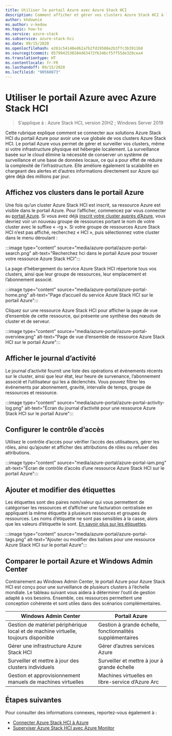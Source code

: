 ```yaml
---
title: Utiliser le portail Azure avec Azure Stack HCI
description: Comment afficher et gérer vos clusters Azure Stack HCI à l’aide du portail Azure.
author: khdownie
ms.author: v-kedow
ms.topic: how-to
ms.service: azure-stack
ms.subservice: azure-stack-hci
ms.date: 09/15/2020
ms.openlocfilehash: e261c54140ed62a7b2fd19588e2b3ffc3b3911b8
ms.sourcegitcommit: 0579942530284d63472fb346cf5ff55de328cea4
ms.translationtype: HT
ms.contentlocale: fr-FR
ms.lasthandoff: 09/15/2020
ms.locfileid: "90560873"
---
```

# <a name="use-the-azure-portal-with-azure-stack-hci"></a>Utiliser le portail Azure avec Azure Stack HCI

> S’applique à : Azure Stack HCI, version 20H2 ; Windows Server 2019

Cette rubrique explique comment se connecter aux solutions Azure Stack HCI du portail Azure pour avoir une vue globale de vos clusters Azure Stack HCI. Le portail Azure vous permet de gérer et surveiller vos clusters, même si votre infrastructure physique est hébergée localement. La surveillance basée sur le cloud élimine la nécessité de conserver un système de surveillance et une base de données locaux, ce qui a pour effet de réduire la complexité de l’infrastructure. Elle améliore également la scalabilité en chargeant des alertes et d’autres informations directement sur Azure qui gère déjà des millions par jour.

## <a name="view-your-clusters-in-the-azure-portal"></a>Affichez vos clusters dans le portail Azure

Une fois qu’un cluster Azure Stack HCI est inscrit, sa ressource Azure est visible dans le portail Azure. Pour l’afficher, commencez par vous connecter au [portail Azure](https://portal.azure.com). Si vous avez déjà [inscrit votre cluster auprès d’Azure](../deploy/register-with-azure.md), vous devriez voir un nouveau groupe de ressources portant le nom de votre cluster avec le suffixe « -rg ». Si votre groupe de ressources Azure Stack HCI n’est pas affiché, recherchez « HCI », puis sélectionnez votre cluster dans le menu déroulant :

:::image type="content" source="media/azure-portal/azure-portal-search.png" alt-text="Recherchez hci dans le portail Azure pour trouver votre ressource Azure Stack HCI":::

La page d’hébergement du service Azure Stack HCI répertorie tous vos clusters, ainsi que leur groupe de ressources, leur emplacement et l’abonnement associé.

:::image type="content" source="media/azure-portal/azure-portal-home.png" alt-text="Page d’accueil du service Azure Stack HCI sur le portail Azure":::

Cliquez sur une ressource Azure Stack HCI pour afficher la page de vue d’ensemble de cette ressource, qui présente une synthèse des nœuds de cluster et de serveur.

:::image type="content" source="media/azure-portal/azure-portal-overview.png" alt-text="Page de vue d’ensemble de ressource Azure Stack HCI sur le portail Azure":::

## <a name="view-the-activity-log"></a>Afficher le journal d’activité

Le journal d’activité fournit une liste des opérations et événements récents sur le cluster, ainsi que leur état, leur heure de survenance, l’abonnement associé et l’utilisateur qui les a déclenchés. Vous pouvez filtrer les événements par abonnement, gravité, intervalle de temps, groupe de ressources et ressource.

:::image type="content" source="media/azure-portal/azure-portal-activity-log.png" alt-text="Écran du journal d’activité pour une ressource Azure Stack HCI sur le portail Azure":::

## <a name="configure-access-control"></a>Configurer le contrôle d’accès

Utilisez le contrôle d’accès pour vérifier l’accès des utilisateurs, gérer les rôles, ainsi qu’ajouter et afficher des attributions de rôles ou refuser des attributions.

:::image type="content" source="media/azure-portal/azure-portal-iam.png" alt-text="Écran de contrôle d’accès d’une ressource Azure Stack HCI sur le portail Azure":::

## <a name="add-and-edit-tags"></a>Ajouter et modifier des étiquettes

Les étiquettes sont des paires nom/valeur qui vous permettent de catégoriser les ressources et d’afficher une facturation centralisée en appliquant la même étiquette à plusieurs ressources et groupes de ressources. Les noms d’étiquette ne sont pas sensibles à la casse, alors que les valeurs d’étiquette le sont. [En savoir plus sur les étiquettes](/azure/azure-resource-manager/management/tag-resources).

:::image type="content" source="media/azure-portal/azure-portal-tags.png" alt-text="Ajouter ou modifier des balises pour une ressource Azure Stack HCI sur le portail Azure":::

## <a name="compare-azure-portal-and-windows-admin-center"></a>Comparer le portail Azure et Windows Admin Center

Contrairement au Windows Admin Center, le portail Azure pour Azure Stack HCI est conçu pour une surveillance de plusieurs clusters à l’échelle mondiale. Le tableau suivant vous aidera à déterminer l’outil de gestion adapté à vos besoins. Ensemble, ces ressources permettent une conception cohérente et sont utiles dans des scénarios complémentaires.

| Windows Admin Center | Portail Azure |
| --------------- | --------------- |
| Gestion de matériel périphérique local et de machine virtuelle, toujours disponible | Gestion à grande échelle, fonctionnalités supplémentaires |
| Gérer une infrastructure Azure Stack HCI | Gérer d’autres services Azure |
| Surveiller et mettre à jour des clusters individuels | Surveiller et mettre à jour à grande échelle |
| Gestion et approvisionnement manuels de machines virtuelles | Machines virtuelles en libre-service d’Azure Arc |

## <a name="next-steps"></a>Étapes suivantes

Pour consulter des informations connexes, reportez-vous également à :

- [Connecter Azure Stack HCI à Azure](../deploy/register-with-azure.md)
- [Superviser Azure Stack HCI avec Azure Monitor](azure-monitor.md)
